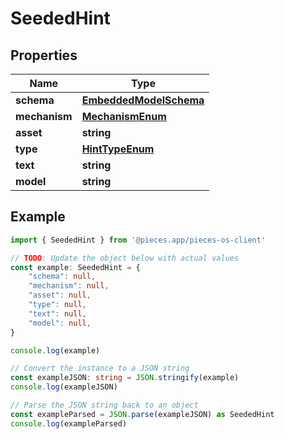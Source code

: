 
# SeededHint


## Properties

Name | Type
------------ | -------------
**schema** | [**EmbeddedModelSchema**](EmbeddedModelSchema)
**mechanism** | [**MechanismEnum**](MechanismEnum)
**asset** | **string**
**type** | [**HintTypeEnum**](HintTypeEnum)
**text** | **string**
**model** | **string**

## Example

```typescript
import { SeededHint } from '@pieces.app/pieces-os-client'

// TODO: Update the object below with actual values
const example: SeededHint = {
    "schema": null,
    "mechanism": null,
    "asset": null,
    "type": null,
    "text": null,
    "model": null,
}

console.log(example)

// Convert the instance to a JSON string
const exampleJSON: string = JSON.stringify(example)
console.log(exampleJSON)

// Parse the JSON string back to an object
const exampleParsed = JSON.parse(exampleJSON) as SeededHint
console.log(exampleParsed)
```


